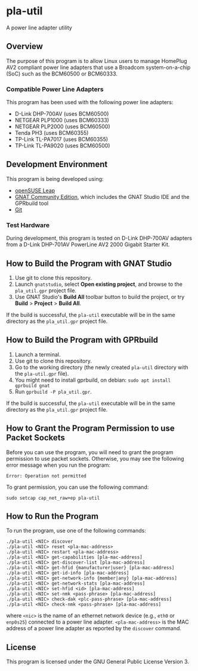 # pla-util
A power line adapter utility

## Overview
The purpose of this program is to allow Linux users to manage HomePlug AV2 compliant power line adapters that use a Broadcom system-on-a-chip (SoC) such as the BCM60500 or BCM60333.

### Compatible Power Line Adapters
This program has been used with the following power line adapters:

* D-Link DHP-700AV (uses BCM60500)
* NETGEAR PLP1000 (uses BCM60333)
* NETGEAR PLP2000 (uses BCM60500)
* Tenda PH3 (uses BCM60355)
* TP-Link TL-PA7017 (uses BCM60355)
* TP-Link TL-PA9020 (uses BCM60500)

## Development Environment
This program is being developed using:

* [openSUSE Leap](https://www.opensuse.org/)
* [GNAT Community Edition](https://www.adacore.com/download), which includes the GNAT Studio IDE and the GPRbuild tool
* [Git](https://git-scm.com/)

### Test Hardware
During development, this program is tested on D-Link DHP-700AV adapters from a D-Link DHP-701AV PowerLine AV2 2000 Gigabit Starter Kit.

## How to Build the Program with GNAT Studio
1. Use git to clone this repository.
2. Launch `gnatstudio`, select **Open existing project**, and browse to the `pla_util.gpr` project file.
3. Use GNAT Studio's **Build All** toolbar button to build the project, or try **Build** > **Project** > **Build All**.

If the build is successful, the `pla-util` executable will be in the same directory as the `pla_util.gpr` project file.

## How to Build the Program with GPRbuild
1. Launch a terminal.
2. Use git to clone this repository.
3. Go to the working directory (the newly created `pla-util` directory with the `pla-util.gpr` file).
4. You might need to install gprbuild, on debian: `sudo apt install gprbuild gnat`
5. Run `gprbuild -P pla_util.gpr`.

If the build is successful, the `pla-util` executable will be in the same directory as the `pla_util.gpr` project file.

## How to Grant the Program Permission to use Packet Sockets
Before you can use the program, you will need to grant the program
permission to use packet sockets. Otherwise, you may see the
following error message when you run the program:

```
Error: Operation not permitted
```

To grant permission, you can use the following command:

```
sudo setcap cap_net_raw+ep pla-util
```

## How to Run the Program
To run the program, use one of the following commands:

```
./pla-util <NIC> discover
./pla-util <NIC> reset <pla-mac-address>
./pla-util <NIC> restart <pla-mac-address>
./pla-util <NIC> get-capabilities [pla-mac-address]
./pla-util <NIC> get-discover-list [pla-mac-address]
./pla-util <NIC> get-hfid {manufacturer|user} [pla-mac-address]
./pla-util <NIC> get-id-info [pla-mac-address]
./pla-util <NIC> get-network-info {member|any} [pla-mac-address]
./pla-util <NIC> get-network-stats [pla-mac-address]
./pla-util <NIC> set-hfid <id> [pla-mac-address]
./pla-util <NIC> set-nmk <pass-phrase> [pla-mac-address]
./pla-util <NIC> check-dak <plc-pass-phrase> [pla-mac-address]
./pla-util <NIC> check-nmk <pass-phrase> [pla-mac-address]
```

where
`<nic>` is the name of an ethernet network device (e.g., `eth0` or `enp0s25`)
connected to a power line adapter.
`<pla-mac-address>` is the MAC address of a power line adapter as reported by the `discover` command.

## License
This program is licensed under the GNU General Public License Version 3.


